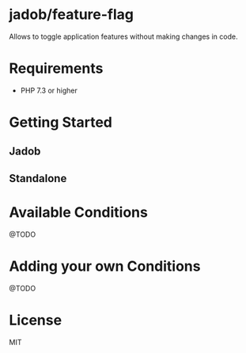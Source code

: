 # jadob/feature-flag

Allows to toggle application features without making changes in code. 

# Requirements

- PHP 7.3 or higher

# Getting Started

## Jadob

## Standalone

# Available Conditions

@TODO

# Adding your own Conditions

@TODO

# License 

MIT


